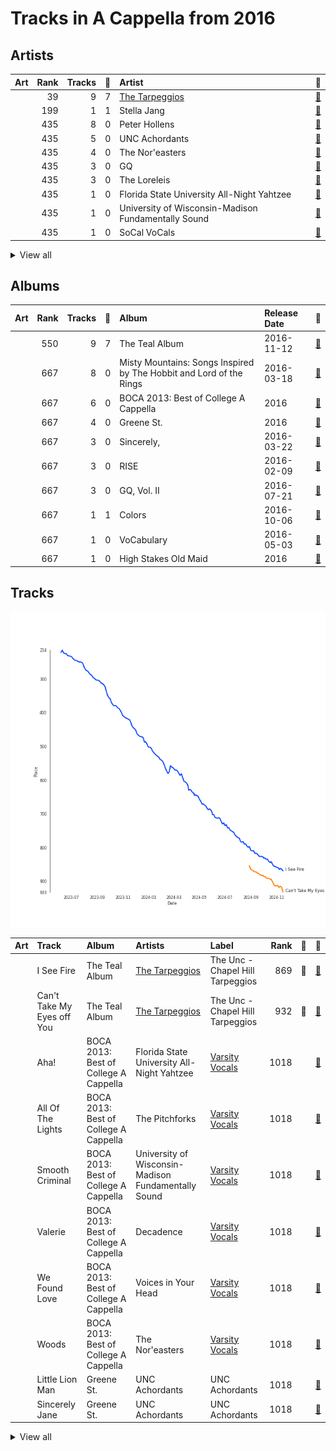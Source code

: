 # Tracks in A Cappella from 2016

## Artists

| Art | Rank | Tracks | 💚 | Artist | 🔗 |
|:---|---:|---:|---:|:---|:---|
| <img src="https://i.scdn.co/image/ab6761610000e5eb4b2621bf3c5f2197ee957582" alt="" width="50" /> | 39 | 9 | 7 | [The Tarpeggios](../../../artists/the_tarpeggios/overview.md) | [🔗](https://open.spotify.com/artist/2HXd5pFHJyaQJr5aXfErrE) |
| <img src="https://i.scdn.co/image/ab6761610000e5ebd8d5d7125f4fbe0dea0b4646" alt="" width="50" /> | 199 | 1 | 1 | Stella Jang | [🔗](https://open.spotify.com/artist/2Y9AUayH5pyZpVfkDYDfJV) |
| <img src="https://i.scdn.co/image/ab6761610000e5eb5c2b393e7d8a0a1bdb64b231" alt="" width="50" /> | 435 | 8 | 0 | Peter Hollens | [🔗](https://open.spotify.com/artist/7EIbKyiLnEJ1Y074UIUyZJ) |
| <img src="https://i.scdn.co/image/ab6761610000e5eb28d2d9a97a89d4721c2917b2" alt="" width="50" /> | 435 | 5 | 0 | UNC Achordants | [🔗](https://open.spotify.com/artist/1TzZMeOCs4TMYtzgohPMAr) |
| <img src="https://i.scdn.co/image/ab6761610000e5eb8c4a9d4a5f8004ad4d0195aa" alt="" width="50" /> | 435 | 4 | 0 | The Nor'easters | [🔗](https://open.spotify.com/artist/1aLfVgwt8eBrpvHcutWmqe) |
| <img src="https://i.scdn.co/image/ab6761610000e5eb0ff2431dd95126c10fdd23f6" alt="" width="50" /> | 435 | 3 | 0 | GQ | [🔗](https://open.spotify.com/artist/6JYedwPn7zEWlTSUda9mev) |
| <img src="https://i.scdn.co/image/ab6761610000e5eb2e0ad34c3e72d947a63a60f2" alt="" width="50" /> | 435 | 3 | 0 | The Loreleis | [🔗](https://open.spotify.com/artist/1fqMjreaczGwFmdmG6AvJs) |
| | 435 | 1 | 0 | Florida State University All-Night Yahtzee | [🔗](https://open.spotify.com/artist/7hpsmZ7DZukPPg1dR2wqAy) |
| | 435 | 1 | 0 | University of Wisconsin-Madison Fundamentally Sound | [🔗](https://open.spotify.com/artist/7f7ezoLEjOp1K0qDSosU80) |
| <img src="https://i.scdn.co/image/ab6761610000e5eb78999d4b6fb0847081e2f479" alt="" width="50" /> | 435 | 1 | 0 | SoCal VoCals | [🔗](https://open.spotify.com/artist/5L30XpwHG77eWCZtelTns9) |


<details>
<summary>View all</summary>

| Art | Rank | Tracks | 💚 | Artist | 🔗 |
|:---|---:|---:|---:|:---|:---|
| <img src="https://i.scdn.co/image/ab6761610000e5eb2d08d9641afbcd0d13f58127" alt="" width="50" /> | 435 | 1 | 0 | The Pitchforks | [🔗](https://open.spotify.com/artist/5IPABE7EhPLvUVsgM3dlZ8) |
| <img src="https://i.scdn.co/image/ab6761610000e5ebcefd7abc8e4cfd9680005cab" alt="" width="50" /> | 435 | 1 | 0 | Taylor Davis | [🔗](https://open.spotify.com/artist/480xKab3lUPhBBnCzlzqIu) |
| <img src="https://i.scdn.co/image/ab6761610000e5eb935384f680f653b00bc04c26" alt="" width="50" /> | 435 | 1 | 0 | Voices in Your Head | [🔗](https://open.spotify.com/artist/44v8JgDySt9tkgfV3AWxBJ) |
| <img src="https://i.scdn.co/image/ab67616d0000b27363d448b5773d975d66974ce0" alt="" width="50" /> | 435 | 1 | 0 | Decadence | [🔗](https://open.spotify.com/artist/3uBUg8TtKXz6m3wY5aXa9I) |
| <img src="https://i.scdn.co/image/ab67616d0000b273c567eb6d2598c7013ed46ca2" alt="" width="50" /> | 435 | 1 | 0 | Tim Foust | [🔗](https://open.spotify.com/artist/2VtwFbDZzIoT9ZD0uR5HHD) |
| <img src="https://i.scdn.co/image/ab67616d0000b2730c9a85ee07c806072c27392a" alt="" width="50" /> | 435 | 1 | 0 | Hank Green | [🔗](https://open.spotify.com/artist/2SQVGFEgP0UZTZC1re2ECh) |

</details>


## Albums

| Art | Rank | Tracks | 💚 | Album | Release Date | 🔗 |
|:---|---:|---:|---:|:---|:---|:---|
| <img src="https://i.scdn.co/image/ab67616d0000b273bb7018e16a77e5ce4744fa93" alt="" width="50" /> | 550 | 9 | 7 | The Teal Album | 2016-11-12 | [🔗](https://open.spotify.com/album/7mTQ62MIYHSbkZHGjY0Ftg) |
| <img src="https://i.scdn.co/image/ab67616d0000b273cae786076f9dcdca74285732" alt="" width="50" /> | 667 | 8 | 0 | Misty Mountains: Songs Inspired by The Hobbit and Lord of the Rings | 2016-03-18 | [🔗](https://open.spotify.com/album/4GYDt4IqU8EZ6KJLHpPuOK) |
| <img src="https://i.scdn.co/image/ab67616d0000b273b2552ca2abb53c5f153a7ff7" alt="" width="50" /> | 667 | 6 | 0 | BOCA 2013: Best of College A Cappella | 2016 | [🔗](https://open.spotify.com/album/6Pqey2mc4EWSfYNH3bifbO) |
| <img src="https://i.scdn.co/image/ab67616d0000b273481636675e5711587db9061d" alt="" width="50" /> | 667 | 4 | 0 | Greene St. | 2016 | [🔗](https://open.spotify.com/album/3qJMqi0VzTFGSDTTMUI5n7) |
| <img src="https://i.scdn.co/image/ab67616d0000b273bbbb078a4589c3cfad8bd34a" alt="" width="50" /> | 667 | 3 | 0 | Sincerely, | 2016-03-22 | [🔗](https://open.spotify.com/album/4szRoyYFWqLMea8NLx2TpL) |
| <img src="https://i.scdn.co/image/ab67616d0000b273759fbdcd40288d874a398749" alt="" width="50" /> | 667 | 3 | 0 | RISE | 2016-02-09 | [🔗](https://open.spotify.com/album/6V8819n4bdv7dA5mFdCIAo) |
| <img src="https://i.scdn.co/image/ab67616d0000b273825d63b15a7172758250eb56" alt="" width="50" /> | 667 | 3 | 0 | GQ, Vol. II | 2016-07-21 | [🔗](https://open.spotify.com/album/71Z9gNhhrz6jhIC272Yt24) |
| <img src="https://i.scdn.co/image/ab67616d0000b2732331c39d60075168f035accf" alt="" width="50" /> | 667 | 1 | 1 | Colors | 2016-10-06 | [🔗](https://open.spotify.com/album/419WgjPNItZIDgjd1GSgrO) |
| <img src="https://i.scdn.co/image/ab67616d0000b273464316473dbcc9d9da236632" alt="" width="50" /> | 667 | 1 | 0 | VoCabulary | 2016-05-03 | [🔗](https://open.spotify.com/album/6QTtvpKN8GebVCKsx8YRmJ) |
| <img src="https://i.scdn.co/image/ab67616d0000b273b6506a5b3e8f6bf816cbc118" alt="" width="50" /> | 667 | 1 | 0 | High Stakes Old Maid | 2016 | [🔗](https://open.spotify.com/album/6sg9WsK06H588Y5VOmwj37) |

## Tracks

![Track score ranking over time](../../../images/playlists/a_cappella/2016/tracks_time_series.png)

| Art | Track | Album | Artists | Label | Rank | 💚 | 🔗 |
|:---|:---|:---|:---|:---|---:|:---|:---|
| <img src="https://i.scdn.co/image/ab67616d0000b273bb7018e16a77e5ce4744fa93" alt="" width="50" /> | I See Fire | The Teal Album | [The Tarpeggios](../../../artists/the_tarpeggios/overview.md) | The Unc - Chapel Hill Tarpeggios | 869 | 💚 | [🔗](https://open.spotify.com/track/4Mp2l1tCHxnm65a6yQ8lph) |
| <img src="https://i.scdn.co/image/ab67616d0000b273bb7018e16a77e5ce4744fa93" alt="" width="50" /> | Can't Take My Eyes off You | The Teal Album | [The Tarpeggios](../../../artists/the_tarpeggios/overview.md) | The Unc - Chapel Hill Tarpeggios | 932 | 💚 | [🔗](https://open.spotify.com/track/1wT7nx5HLq9mhBf3P0BwTf) |
| <img src="https://i.scdn.co/image/ab67616d0000b273b2552ca2abb53c5f153a7ff7" alt="" width="50" /> | Aha! | BOCA 2013: Best of College A Cappella | Florida State University All-Night Yahtzee | [Varsity Vocals](../../../labels/varsity_vocals) | 1018 | | [🔗](https://open.spotify.com/track/7Lx4TW1CMmHVP5ZiNGyi9H) |
| <img src="https://i.scdn.co/image/ab67616d0000b273b2552ca2abb53c5f153a7ff7" alt="" width="50" /> | All Of The Lights | BOCA 2013: Best of College A Cappella | The Pitchforks | [Varsity Vocals](../../../labels/varsity_vocals) | 1018 | | [🔗](https://open.spotify.com/track/25Cnsylo80N1bX9CzSvCaE) |
| <img src="https://i.scdn.co/image/ab67616d0000b273b2552ca2abb53c5f153a7ff7" alt="" width="50" /> | Smooth Criminal | BOCA 2013: Best of College A Cappella | University of Wisconsin-Madison Fundamentally Sound | [Varsity Vocals](../../../labels/varsity_vocals) | 1018 | | [🔗](https://open.spotify.com/track/7kxwqVLwWMbkZKqm0GykBY) |
| <img src="https://i.scdn.co/image/ab67616d0000b273b2552ca2abb53c5f153a7ff7" alt="" width="50" /> | Valerie | BOCA 2013: Best of College A Cappella | Decadence | [Varsity Vocals](../../../labels/varsity_vocals) | 1018 | | [🔗](https://open.spotify.com/track/18OOiO2QFVNYwixjqj1jks) |
| <img src="https://i.scdn.co/image/ab67616d0000b273b2552ca2abb53c5f153a7ff7" alt="" width="50" /> | We Found Love | BOCA 2013: Best of College A Cappella | Voices in Your Head | [Varsity Vocals](../../../labels/varsity_vocals) | 1018 | | [🔗](https://open.spotify.com/track/00pw67OZKJyzydY9N2Orui) |
| <img src="https://i.scdn.co/image/ab67616d0000b273b2552ca2abb53c5f153a7ff7" alt="" width="50" /> | Woods | BOCA 2013: Best of College A Cappella | The Nor'easters | [Varsity Vocals](../../../labels/varsity_vocals) | 1018 | | [🔗](https://open.spotify.com/track/2ul4oLZzBFZK2zFaS0WcJF) |
| <img src="https://i.scdn.co/image/ab67616d0000b273481636675e5711587db9061d" alt="" width="50" /> | Little Lion Man | Greene St. | UNC Achordants | UNC Achordants | 1018 | | [🔗](https://open.spotify.com/track/5Ww0iej75Ff6PqgvjF0nkR) |
| <img src="https://i.scdn.co/image/ab67616d0000b273481636675e5711587db9061d" alt="" width="50" /> | Sincerely Jane | Greene St. | UNC Achordants | UNC Achordants | 1018 | | [🔗](https://open.spotify.com/track/1lrBOE36rDMg2HrNEarO5m) |


<details>
<summary>View all</summary>

| Art | Track | Album | Artists | Label | Rank | 💚 | 🔗 |
|:---|:---|:---|:---|:---|---:|:---|:---|
| <img src="https://i.scdn.co/image/ab67616d0000b273481636675e5711587db9061d" alt="" width="50" /> | Smooth | Greene St. | UNC Achordants | UNC Achordants | 1018 | | [🔗](https://open.spotify.com/track/65AgP6Pa75doGVqSoyEVl3) |
| <img src="https://i.scdn.co/image/ab67616d0000b273481636675e5711587db9061d" alt="" width="50" /> | We All Need Saving | Greene St. | UNC Achordants | UNC Achordants | 1018 | | [🔗](https://open.spotify.com/track/1pmXBVP9jTuMscTa5S9TOP) |
| <img src="https://i.scdn.co/image/ab67616d0000b273b6506a5b3e8f6bf816cbc118" alt="" width="50" /> | Carry On Wayward Son | High Stakes Old Maid | UNC Achordants | [A Cappella Records](../../../labels/a_cappella_records) | 1018 | | [🔗](https://open.spotify.com/track/20F6HiYBShG2uKe6eyX6JB) |
| <img src="https://i.scdn.co/image/ab67616d0000b273759fbdcd40288d874a398749" alt="" width="50" /> | Alive | RISE | The Nor'easters | The Nor'easters | 1018 | | [🔗](https://open.spotify.com/track/7sBzLIvCknMuaSssdRqihX) |
| <img src="https://i.scdn.co/image/ab67616d0000b273759fbdcd40288d874a398749" alt="" width="50" /> | Elastic Heart | RISE | The Nor'easters | The Nor'easters | 1018 | | [🔗](https://open.spotify.com/track/237OcsZneD4UBcBaNvcOPA) |
| <img src="https://i.scdn.co/image/ab67616d0000b273759fbdcd40288d874a398749" alt="" width="50" /> | Honeymoon Avenue | RISE | The Nor'easters | The Nor'easters | 1018 | | [🔗](https://open.spotify.com/track/6ja6rwUZNNfk07xqaiKyTS) |
| <img src="https://i.scdn.co/image/ab67616d0000b273cae786076f9dcdca74285732" alt="" width="50" /> | Arwen's Song | Misty Mountains: Songs Inspired by The Hobbit and Lord of the Rings | Peter Hollens | [Peter Hollens](../../../labels/peter_hollens) | 1018 | | [🔗](https://open.spotify.com/track/4H3LioOCKpZcE9jmvWqNcv) |
| <img src="https://i.scdn.co/image/ab67616d0000b273cae786076f9dcdca74285732" alt="" width="50" /> | Edge of Night | Misty Mountains: Songs Inspired by The Hobbit and Lord of the Rings | Peter Hollens | [Peter Hollens](../../../labels/peter_hollens) | 1018 | | [🔗](https://open.spotify.com/track/0nBeUCpjIu62kLU3MFjZbL) |
| <img src="https://i.scdn.co/image/ab67616d0000b273cae786076f9dcdca74285732" alt="" width="50" /> | Gollum's Song | Misty Mountains: Songs Inspired by The Hobbit and Lord of the Rings | Peter Hollens | [Peter Hollens](../../../labels/peter_hollens) | 1018 | | [🔗](https://open.spotify.com/track/61WvPK7oUmEeXJvdQx7Kd2) |
| <img src="https://i.scdn.co/image/ab67616d0000b273cae786076f9dcdca74285732" alt="" width="50" /> | Hobbit Drinking Medley | Misty Mountains: Songs Inspired by The Hobbit and Lord of the Rings | Peter Hollens, Hank Green | [Peter Hollens](../../../labels/peter_hollens) | 1018 | | [🔗](https://open.spotify.com/track/3lO8g6FU5zQlzdfW3zxNQ0) |
| <img src="https://i.scdn.co/image/ab67616d0000b273cae786076f9dcdca74285732" alt="" width="50" /> | I See Fire | Misty Mountains: Songs Inspired by The Hobbit and Lord of the Rings | Peter Hollens, Taylor Davis | [Peter Hollens](../../../labels/peter_hollens) | 1018 | | [🔗](https://open.spotify.com/track/3GDHe8EwGQMxDE1QuPitvw) |
| <img src="https://i.scdn.co/image/ab67616d0000b273cae786076f9dcdca74285732" alt="" width="50" /> | Into The West | Misty Mountains: Songs Inspired by The Hobbit and Lord of the Rings | Peter Hollens | [Peter Hollens](../../../labels/peter_hollens) | 1018 | | [🔗](https://open.spotify.com/track/46ZN4mhFy9De1fjlHGbYze) |
| <img src="https://i.scdn.co/image/ab67616d0000b273cae786076f9dcdca74285732" alt="" width="50" /> | Misty Mountains | Misty Mountains: Songs Inspired by The Hobbit and Lord of the Rings | Peter Hollens, Tim Foust | [Peter Hollens](../../../labels/peter_hollens) | 1018 | | [🔗](https://open.spotify.com/track/21sD95jUPmren2fGY0wxYE) |
| <img src="https://i.scdn.co/image/ab67616d0000b273cae786076f9dcdca74285732" alt="" width="50" /> | Song of the Lonely Mountain | Misty Mountains: Songs Inspired by The Hobbit and Lord of the Rings | Peter Hollens | [Peter Hollens](../../../labels/peter_hollens) | 1018 | | [🔗](https://open.spotify.com/track/1Ht9LvTpP6bZezGCL2BRHP) |
| <img src="https://i.scdn.co/image/ab67616d0000b273bbbb078a4589c3cfad8bd34a" alt="" width="50" /> | Bluebird | Sincerely, | The Loreleis | The Loreleis | 1018 | | [🔗](https://open.spotify.com/track/1CxrAFGO31aaZyDdCKUmAI) |
| <img src="https://i.scdn.co/image/ab67616d0000b273bbbb078a4589c3cfad8bd34a" alt="" width="50" /> | Elastic Heart | Sincerely, | The Loreleis | The Loreleis | 1018 | | [🔗](https://open.spotify.com/track/3QLXMQMV2MOp66qHfgU5Lg) |
| <img src="https://i.scdn.co/image/ab67616d0000b273bbbb078a4589c3cfad8bd34a" alt="" width="50" /> | Here | Sincerely, | The Loreleis | The Loreleis | 1018 | | [🔗](https://open.spotify.com/track/6jCsjDAeVU2fvbBb7hZe8X) |
| <img src="https://i.scdn.co/image/ab67616d0000b273464316473dbcc9d9da236632" alt="" width="50" /> | Wayfaring Stranger | VoCabulary | SoCal VoCals | The SoCal VoCals | 1018 | | [🔗](https://open.spotify.com/track/71WPmT3HvhdjHgGbxuQEmX) |
| <img src="https://i.scdn.co/image/ab67616d0000b273825d63b15a7172758250eb56" alt="" width="50" /> | Bei Mir Bist Du Schön | GQ, Vol. II | GQ | Option C Records | 1018 | | [🔗](https://open.spotify.com/track/5t8Vp0SkxBJNJmtOZPu5u5) |
| <img src="https://i.scdn.co/image/ab67616d0000b273825d63b15a7172758250eb56" alt="" width="50" /> | Crabbuckit | GQ, Vol. II | GQ | Option C Records | 1018 | | [🔗](https://open.spotify.com/track/7mgUbZEmuzs2TfXQNae4Dq) |
| <img src="https://i.scdn.co/image/ab67616d0000b273825d63b15a7172758250eb56" alt="" width="50" /> | How Great Thou Art | GQ, Vol. II | GQ | Option C Records | 1018 | | [🔗](https://open.spotify.com/track/4mtfy4FhOni2BiidWoO4Kr) |
| <img src="https://i.scdn.co/image/ab67616d0000b2732331c39d60075168f035accf" alt="" width="50" /> | Colors | Colors | Stella Jang | GRDL | 1018 | 💚 | [🔗](https://open.spotify.com/track/1oACG26rFg4XwAkW5oGGUa) |
| <img src="https://i.scdn.co/image/ab67616d0000b273bb7018e16a77e5ce4744fa93" alt="" width="50" /> | A Case of You | The Teal Album | [The Tarpeggios](../../../artists/the_tarpeggios/overview.md) | The Unc - Chapel Hill Tarpeggios | 1018 | 💚 | [🔗](https://open.spotify.com/track/6YwWeHUYCkRoGJWGtohs0j) |
| <img src="https://i.scdn.co/image/ab67616d0000b273bb7018e16a77e5ce4744fa93" alt="" width="50" /> | Blank Space | The Teal Album | [The Tarpeggios](../../../artists/the_tarpeggios/overview.md) | The Unc - Chapel Hill Tarpeggios | 1018 | | [🔗](https://open.spotify.com/track/55uhowm3d20ahlHjQNa78b) |
| <img src="https://i.scdn.co/image/ab67616d0000b273bb7018e16a77e5ce4744fa93" alt="" width="50" /> | Bottom of the River | The Teal Album | [The Tarpeggios](../../../artists/the_tarpeggios/overview.md) | The Unc - Chapel Hill Tarpeggios | 1018 | 💚 | [🔗](https://open.spotify.com/track/25XUZBlrcbb5U2fsJBY03P) |
| <img src="https://i.scdn.co/image/ab67616d0000b273bb7018e16a77e5ce4744fa93" alt="" width="50" /> | Build Me up Buttercup | The Teal Album | [The Tarpeggios](../../../artists/the_tarpeggios/overview.md) | The Unc - Chapel Hill Tarpeggios | 1018 | 💚 | [🔗](https://open.spotify.com/track/7Gi0VBh0IsTbIncQGNJjv3) |
| <img src="https://i.scdn.co/image/ab67616d0000b273bb7018e16a77e5ce4744fa93" alt="" width="50" /> | Candyman | The Teal Album | [The Tarpeggios](../../../artists/the_tarpeggios/overview.md) | The Unc - Chapel Hill Tarpeggios | 1018 | 💚 | [🔗](https://open.spotify.com/track/1OEnvNhDx4iYvjKD8rIp89) |
| <img src="https://i.scdn.co/image/ab67616d0000b273bb7018e16a77e5ce4744fa93" alt="" width="50" /> | Chandelier | The Teal Album | [The Tarpeggios](../../../artists/the_tarpeggios/overview.md) | The Unc - Chapel Hill Tarpeggios | 1018 | | [🔗](https://open.spotify.com/track/132bFFrU2GvmvebqUlO2qS) |
| <img src="https://i.scdn.co/image/ab67616d0000b273bb7018e16a77e5ce4744fa93" alt="" width="50" /> | Drag Me Down / As Long as You Love Me | The Teal Album | [The Tarpeggios](../../../artists/the_tarpeggios/overview.md) | The Unc - Chapel Hill Tarpeggios | 1018 | 💚 | [🔗](https://open.spotify.com/track/3GqtzxfUrdmrApqEMaWggL) |

</details>

